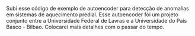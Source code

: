 Subi esse código de exemplo de autoencoder para detecção de anomalias em sistemas de aquecimento predial. Esse autoencoder foi um projeto conjunto entre a Universidade Federal de Lavras e a Universidade do País Basco - Bilbao. Colocarei mais detalhes com o passar do tempo.
